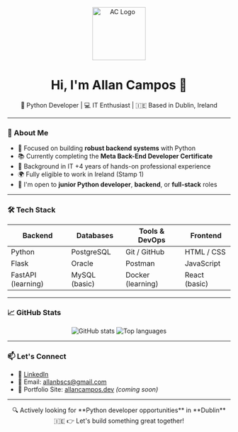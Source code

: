<p align="center">
  <img src="https://github.com/allancampos/allancampos/blob/main/assets/ac-logo.gif" width="120" alt="AC Logo" />
</p>

<h1 align="center">Hi, I'm Allan Campos 👋</h1>
<p align="center">🚀 Python Developer | 💻 IT Enthusiast | 🇮🇪 Based in Dublin, Ireland</p>

---

### 💼 About Me

- 🎯 Focused on building **robust backend systems** with Python
- 📚 Currently completing the **Meta Back-End Developer Certificate**
- 🧠 Background in IT +4 years of hands-on professional experience
- 🌍 Fully eligible to work in Ireland (Stamp 1)
- 💬 I'm open to **junior Python developer**, **backend**, or **full-stack** roles

---

### 🛠️ Tech Stack

| Backend       | Databases         | Tools & DevOps     | Frontend     |
|---------------|-------------------|---------------------|--------------|
| Python        | PostgreSQL        | Git / GitHub        | HTML / CSS   |
| Flask         | Oracle            | Postman             | JavaScript   |
| FastAPI (learning) | MySQL (basic) | Docker (learning)   | React (basic)|

---
<!-- 
### 📂 Featured Projects

> 💡 *Click the repo name to explore more.*

- 🔧 [**Flask REST API - Task Manager**](https://github.com/allancampos/flask-task-manager)  
  A full CRUD API with user auth, PostgreSQL, and JWT.

- 🌐 [**Personal Portfolio Site**](https://github.com/allancampos/portfolio)  
  Showcasing projects and skills using Flask & HTML/CSS.

- 🧹 [**Python Automation Scripts**](https://github.com/allancampos/python-utilities)  
  Useful mini tools to clean files, rename folders, scrape data, etc.

---
 -->
### 📈 GitHub Stats

<p align="center">
  <img src="https://github-readme-stats.vercel.app/api?username=allancampos&show_icons=true&theme=radical" alt="GitHub stats" />
  <img src="https://github-readme-stats.vercel.app/api/top-langs/?username=allancampos&layout=compact&theme=radical" alt="Top languages" />
</p>

---

### 📫 Let's Connect

- 🔗 [LinkedIn](https://www.linkedin.com/in/allancampos)  
- 📧 Email: allanbscs@gmail.com  
- 🧠 Portfolio Site: [allancampos.dev](https://allancampos.dev) *(coming soon)*  

---

<p align="center">
  🔍 Actively looking for **Python developer opportunities** in **Dublin** 🇮🇪  
  👉 Let's build something great together!
</p>
